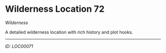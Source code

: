 # Wilderness Location 72

*Wilderness*

A detailed wilderness location with rich history and plot hooks.

---
*ID: LOC00071*